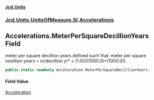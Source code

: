 #### [Jcd.Units](index 'index')
### [Jcd.Units.UnitsOfMeasure.SI](Jcd.Units.UnitsOfMeasure.SI 'Jcd.Units.UnitsOfMeasure.SI').[Accelerations](Accelerations 'Jcd.Units.UnitsOfMeasure.SI.Accelerations')

## Accelerations.MeterPerSquareDecillionYears Field

meter per square decillion years defined such that: meter per square nonillion years = m/decillion yr² ×
(1.0)/((1000.0)*(1000.0)).

```csharp
public static readonly Acceleration MeterPerSquareDecillionYears;
```

#### Field Value
[Acceleration](Acceleration 'Jcd.Units.UnitTypes.Acceleration')